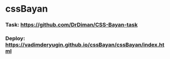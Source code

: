 # cssBayan

### Task: https://github.com/DrDiman/CSS-Bayan-task
### Deploy: https://vadimderyugin.github.io/cssBayan/cssBayan/index.html